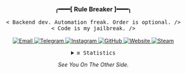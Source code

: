 <h3 align="center">
  <p align="center">
    ╭━━━[ Rule Breaker ]━━━╮
  </p>
</h3>

<p align="center">
  <samp>
    < Backend dev. Automation freak. Order is optional. />
    <br>
    < Code is my jailbreak. />
    <br><br>
  </samp>

  <a href="mailto:abbasjadidi2008@gmail.com" target="_blank">
    <img alt="Email" src="https://img.shields.io/badge/-Email-2d2d2d?style=flat-square&logo=gmail&logoColor=white">
  </a>
  <a href="https://t.me/amirabbasjadidi" target="_blank">
    <img alt="Telegram" src="https://img.shields.io/badge/-Telegram-2d2d2d?style=flat-square&logo=telegram&logoColor=white">
  </a>
  <a href="https://www.instagram.com/amirabbas._.jadidi/" target="_blank">
    <img alt="Instagram" src="https://img.shields.io/badge/-Instagram-2d2d2d?style=flat-square&logo=instagram&logoColor=white">
  </a>
  <a href="https://github.com/Amirabbasjadidi" target="_blank">
    <img alt="GitHub" src="https://img.shields.io/badge/-GitHub-2d2d2d?style=flat-square&logo=github&logoColor=white">
  </a>
  <a href="https://amirabbasjadidi.ir/" target="_blank">
    <img alt="Website" src="https://img.shields.io/badge/-Website-2d2d2d?style=flat-square&logo=cobalt&logoColor=white">
  </a>
  <a href="https://steamcommunity.com/id/amirabbasjadidi/" target="_blank">
    <img alt="Steam" src="https://img.shields.io/badge/-Steam-2d2d2d?style=flat-square&logo=steam&logoColor=white">
  </a>
</p>

<details align="center">
  <summary><samp>≡ Statistics</samp></summary>
  <br />

  <div align="center">
    <img src="https://profile-counter.glitch.me/Amirabbasjadidi/count.svg?" alt="Profile Views" />
  </div>

  <div align="center">
    <img src="https://github-readme-stats.vercel.app/api?username=Amirabbasjadidi&theme=blue_navy&show_icons=true&count_private=true&hide_border=true" width="49.5%" height="195px" />
    <img src="https://github-readme-stats.vercel.app/api/top-langs/?username=Amirabbasjadidi&layout=compact&hide_border=true&theme=blue_navy" width="49.5%" height="195px" />
  </div>

</details>


<p align="center">
  <em>See You On The Other Side.</em>
</p>
